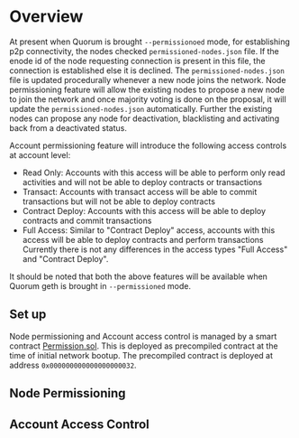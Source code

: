 # Overview
At present when Quorum is brought `--permissionoed` mode, for establishing p2p connectivity, the nodes checked `permissioned-nodes.json` file. If the enode id of the node requesting connection is present in this file, the connection is established else it is declined. The `permissioned-nodes.json` file is updated procedurally whenever a new node joins the network. Node permissioning feature will allow the existing nodes to propose a new node to join the network and once majority voting is done on the proposal, it will update the `permissioned-nodes.json` automatically. Further the existing nodes can propose any node for deactivation, blacklisting and activating back from a deactivated status.

Account permissioning feature will introduce the following access controls at account level:
* Read Only: Accounts with this access will be able to perform only read activities and will not be able to deploy contracts or transactions
* Transact: Accounts with transact access will be able to commit transactions but will not be able to deploy contracts
* Contract Deploy: Accounts with this access will be able to deploy contracts and commit transactions
* Full Access: Similar to "Contract Deploy" access, accounts with this access will be able to deploy contracts and perform transactions
Currently there is not any differences in the access types "Full Access" and "Contract Deploy". 

It should be noted that both the above features will be available when Quorum geth is brought in `--permissioned` mode.

## Set up
Node permissioning and Account access control is managed by a smart contract [Permission.sol](../controls/permission/Permission.sol). This is deployed as precompiled contract at the time of initial network bootup. The precompiled contract is deployed at address `0x000000000000000000032`. 
## Node Permissioning 

## Account Access Control
